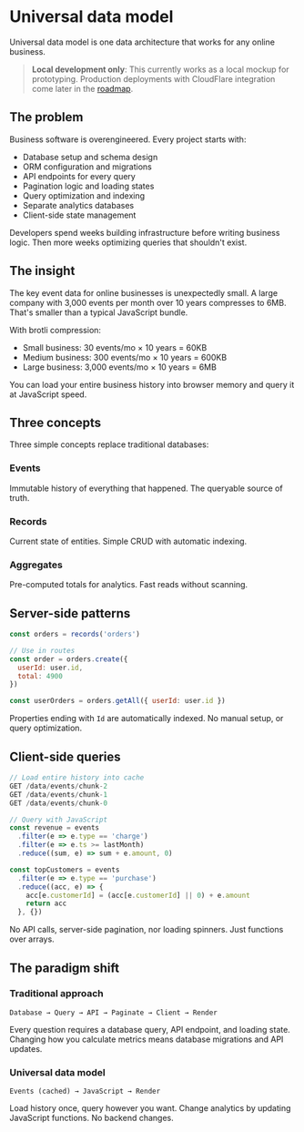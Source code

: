 # Universal data model
Universal data model is one data architecture that works for any online business.

> **Local development only**: This currently works as a local mockup for prototyping. Production deployments with CloudFlare integration come later in the [roadmap](roadmap).


## The problem
Business software is overengineered. Every project starts with:

- Database setup and schema design
- ORM configuration and migrations
- API endpoints for every query
- Pagination logic and loading states
- Query optimization and indexing
- Separate analytics databases
- Client-side state management

Developers spend weeks building infrastructure before writing business logic. Then more weeks optimizing queries that shouldn't exist.

## The insight
The key event data for online businesses is unexpectedly small. A large company with 3,000 events per month over 10 years compresses to 6MB. That's smaller than a typical JavaScript bundle.

With brotli compression:

- Small business: 30 events/mo × 10 years = 60KB
- Medium business: 300 events/mo × 10 years = 600KB
- Large business: 3,000 events/mo × 10 years = 6MB

You can load your entire business history into browser memory and query it at JavaScript speed.

## Three concepts

Three simple concepts replace traditional databases:

### Events
Immutable history of everything that happened. The queryable source of truth.

### Records
Current state of entities. Simple CRUD with automatic indexing.

### Aggregates
Pre-computed totals for analytics. Fast reads without scanning.

## Server-side patterns

```js
const orders = records('orders')

// Use in routes
const order = orders.create({
  userId: user.id,
  total: 4900
})

const userOrders = orders.getAll({ userId: user.id })
```

Properties ending with `Id` are automatically indexed. No manual setup, or query optimization.

## Client-side queries

```js
// Load entire history into cache
GET /data/events/chunk-2
GET /data/events/chunk-1
GET /data/events/chunk-0

// Query with JavaScript
const revenue = events
  .filter(e => e.type == 'charge')
  .filter(e => e.ts >= lastMonth)
  .reduce((sum, e) => sum + e.amount, 0)

const topCustomers = events
  .filter(e => e.type == 'purchase')
  .reduce((acc, e) => {
    acc[e.customerId] = (acc[e.customerId] || 0) + e.amount
    return acc
  }, {})
```

No API calls, server-side pagination, nor loading spinners. Just functions over arrays.


## The paradigm shift

### Traditional approach

```
Database → Query → API → Paginate → Client → Render
```

Every question requires a database query, API endpoint, and loading state. Changing how you calculate metrics means database migrations and API updates.

### Universal data model

```
Events (cached) → JavaScript → Render
```

Load history once, query however you want. Change analytics by updating JavaScript functions. No backend changes.
